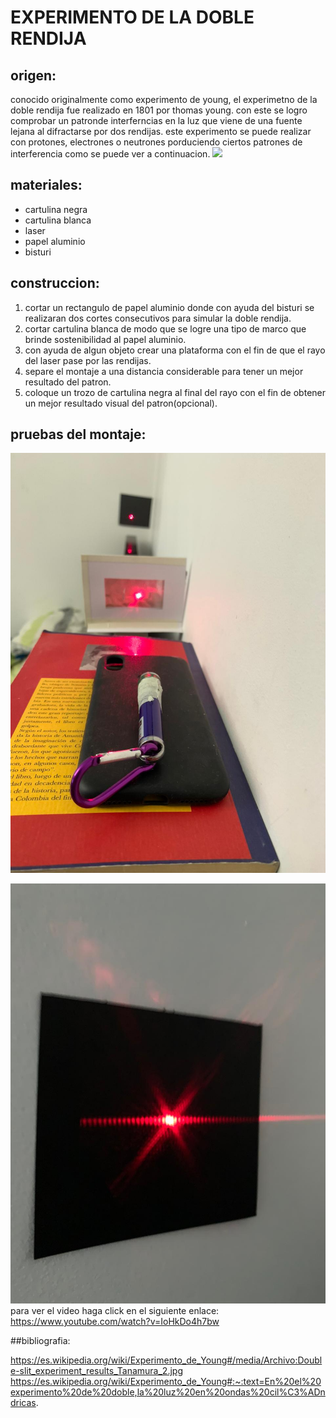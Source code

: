 # EXPERIMENTO DE LA DOBLE RENDIJA

## origen:
conocido originalmente como experimento de young, el experimetno de la doble rendija fue realizado en 1801 por thomas young. con este se logro comprobar un patronde interferncias en la luz que viene de una fuente lejana al difractarse por dos rendijas. este experimento se puede realizar con protones, electrones o neutrones porduciendo ciertos patrones de interferencia como se puede ver a continuacion.
 ![](/fotos/foto3.jpeg)
## materiales:
* cartulina negra
* cartulina blanca
* laser
* papel aluminio
* bisturi
## construccion:
1. cortar un rectangulo de papel aluminio donde con ayuda del bisturi se realizaran dos cortes consecutivos para simular la doble rendija. 
2. cortar cartulina blanca de modo que se logre una tipo de marco que brinde sostenibilidad al papel aluminio.
3. con ayuda de algun objeto crear una plataforma con el fin de que el rayo del laser pase por las rendijas.
4. separe el montaje a una distancia considerable para tener un mejor resultado del patron.
5. coloque un trozo de cartulina negra al final del rayo con el fin de obtener un mejor resultado visual del patron(opcional).
## pruebas del montaje:
 ![](/fotos/foto1.jpeg)

 ![](/fotos/foto2.jpeg)
para ver el video haga click en el siguiente enlace:
https://www.youtube.com/watch?v=IoHkDo4h7bw

##bibliografia:

https://es.wikipedia.org/wiki/Experimento_de_Young#/media/Archivo:Double-slit_experiment_results_Tanamura_2.jpg
https://es.wikipedia.org/wiki/Experimento_de_Young#:~:text=En%20el%20experimento%20de%20doble,la%20luz%20en%20ondas%20cil%C3%ADndricas.



